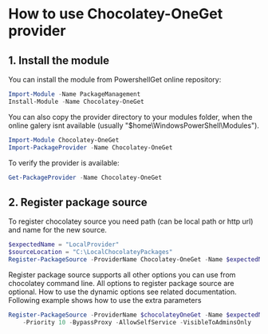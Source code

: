 # How to use Chocolatey-OneGet provider

## 1. Install the module

You can install the module from PowershellGet online repository:

```powershell
Import-Module -Name PackageManagement
Install-Module -Name Chocolatey-OneGet
```

You can also copy the provider directory to your modules folder, when the online galery isnt available (usually "$home\WindowsPowerShell\Modules").

```powershell
Import-Module Chocolatey-OneGet
Import-PackageProvider -Name Chocolatey-OneGet
```

To verify the provider is available:

```powershell
Get-PackageProvider -Name Chocolatey-OneGet
```

## 2. Register package source

To register chocolatey source you need path (can be local path or http url) and name for the new source.

```powershell
$expectedName = "LocalProvider"
$sourceLocation = "C:\LocalChocolateyPackages"
Register-PackageSource -ProviderName Chocolatey-OneGet -Name $expectedName -Location $sourceLocation
```

Register package source supports all other options you can use from chocolatey command line. All options to register package source are optional. How to use the dynamic options see related documentation. Following example shows how to use the extra parameters

```powershell
Register-PackageSource -ProviderName $chocolateyOneGet -Name $expectedName -Location $sourceLocation `
    -Priority 10 -BypassProxy -AllowSelfService -VisibleToAdminsOnly
```